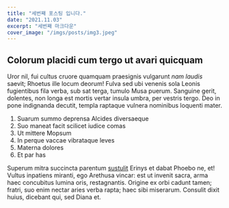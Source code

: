 ```yaml
---
title: "세번째 포스팅 입니다."
date: "2021.11.03"
excerpt: "세번째 마크다운"
cover_image: "/imgs/posts/img3.jpeg"
---
```


## Colorum placidi cum tergo ut avari quicquam

Uror nil, fui cultus cruore quamquam praesignis vulgarunt _nam laudis_ saevit;
Rhoetus ille locum deorum! Fulva sed ubi venenis sola Leonis fugientibus fila
verba, sub sat terga, tumulo Musa puerum. Sanguine gerit, dolentes, non longa
est mortis vertar insula umbra, per vestris tergo. Deo in pone indignanda
decutit, templa raptaque vulnera nominibus loquenti mater.

1. Suarum summo deprensa Alcides diversaeque
2. Suo maneat facit scilicet iudice comas
3. Ut mittere Mopsum
4. In perque vaccae vibrataque leves
5. Materna dolores
6. Et par has

Superum mitra succincta parentum [sustulit](http://tua.io/venus-inmemores)
Erinys et dabat Phoebo ne, et! Vultus inpatiens miranti, ego Arethusa vincar:
est ut invenit sacra, arma haec concubitus lumina oris, restagnantis. Origine ex
orbi cadunt tamen; fratri, suo enim nectar aries verba rapta; haec sibi
miserarum. Consulit dixit huius, dicebant qui, sed Diana et.
